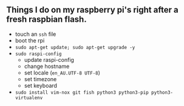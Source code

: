 ## Things I do on my raspberry pi's right after a fresh raspbian flash.

* touch an `ssh` file
* boot the rpi
* `sudo apt-get update; sudo apt-get upgrade -y`
* `sudo raspi-config`
  * update raspi-config
  * change hostname
  * set locale (`en_AU.UTF-8 UTF-8`)
  * set timezone
  * set keyboard
* `sudo install vim-nox git fish python3 python3-pip python3-virtualenv`
